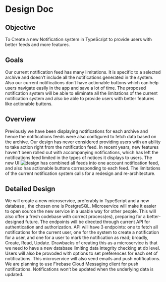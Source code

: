 # Design Doc


## Objective

To Create a new Notification system in TypeScript to provide users with better feeds and more features.

## Goals

Our current notification feed has many limitations. It is specific to a selected archive and doesn’t include all the notifications generated in the system.
Also our current notifications don’t have actionable buttons which can help users navigate easily in the app and save a lot of time.
The proposed notification system will be able to eliminate all the limitations of the current notification system and also be able to provide users with better features like
actionable buttons.

## Overview

Previously we have been displaying notifications for each archive and hence the notifications feeds were also configured to fetch data based on the archive. Our design has never
considered providing users with an ability to take action right from the notification feed. In recent years, new features haven't been rolled out with accompanying notifications,
which has left the notifications feed limited in the types of notices it displays to users.
The new UI ![design](..\notification_ui_design.png) has combined all feeds into one account notification feed, and also has actionable buttons corresponding to each feed. The limitations of the current notification system calls for a redesign and re-architecture.

## Detailed Design

We will create a new microservice, preferably in TypeScript and a new database , the chosen one is PostgreSQL.  Microservice will make it  easier to open source the new service in
a usable way for other people. This will also offer a fresh codebase with correct process(es), preparing for a better-designed future. The endpoints will be directed through
current API for authentication and authorization.  API will have 3 endpoints: one to fetch all notifications for the current user, one for the system to create a notification for
a user, and one for a user to mark the notification as read; broadly, Create, Read, Update. Drawbacks of creating this as a microservice is that we need to have a new database
limiting data integrity checking at db level.
Users will also be provoded with options to set preferences for each set of notifications. This microservice will also send emails and push notifications. We are planning to use Firebase Cloud Messaging client for push notifications.
Notifications won’t be updated when the underlying data is updated.

